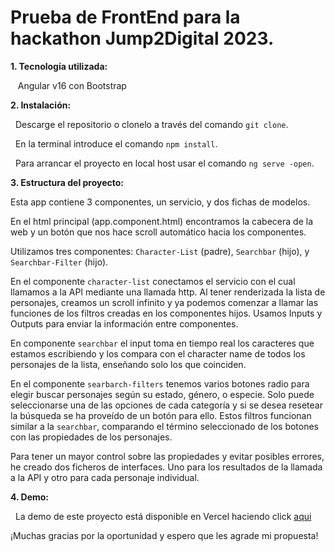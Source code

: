 # Prueba de FrontEnd para la hackathon Jump2Digital 2023.

**1. Tecnología utilizada:**

   Angular v16 con Bootstrap

**2. Instalación:**

  Descarge el repositorio o clonelo a través del comando `git clone`.
  
  En la terminal introduce el comando `npm install`.
  
  Para arrancar el proyecto en local host usar el comando `ng serve -open`.

**3. Estructura del proyecto:**

   Esta app contiene 3 componentes, un servicio, y dos fichas de modelos.
 	
   En el html principal (app.component.html) encontramos la cabecera de la web y un botón que nos hace scroll automático hacia los componentes.
   
   Utilizamos tres componentes: `Character-List` (padre), `Searchbar` (hijo), y `Searchbar-Filter` (hijo).
   
   En el componente `character-list` conectamos el servicio con el cual llamamos a la API mediante una llamada http. Al tener renderizada la lista de personajes, creamos un scroll infinito y ya podemos comenzar a llamar las funciones de los filtros creadas en los componentes hijos. Usamos Inputs y Outputs para enviar la información entre componentes.
   
   En componente `searchbar` el input toma en tiempo real los caracteres que estamos escribiendo y los compara con el character name de todos los personajes de la lista, enseñando solo los que coinciden.
   
   En el componente `searbarch-filters` tenemos varios botones radio para elegir buscar personajes según su estado, género, o especie. Solo puede seleccionarse una de las opciones de cada categoría y si se desea resetear la búsqueda se ha proveído de un botón para ello. Estos filtros funcionan similar a la `searchbar`, comparando el término seleccionado de los botones con las propiedades de los personajes.
   
   Para tener un mayor control sobre las propiedades y evitar posibles errores, he creado dos ficheros de interfaces. Uno para los resultados de la llamada a la API y otro para cada personaje individual.

**4. Demo:**

  La demo de este proyecto está disponible en Vercel haciendo click [aqui](https://hackathon-jump2-digital.vercel.app/)

¡Muchas gracias por la oportunidad y espero que les agrade mi propuesta!
